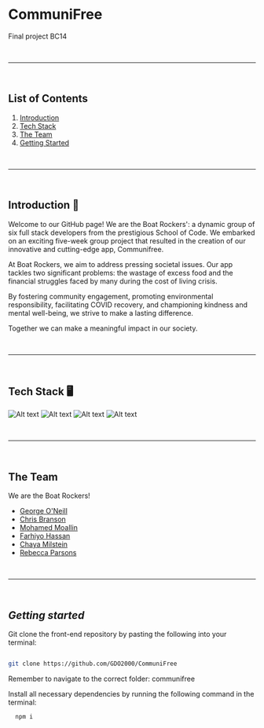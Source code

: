 # CommuniFree
Final project BC14

<br />

---

<br/>

## List of Contents

1. [Introduction](#introduction)
2. [Tech Stack](#tech-stack)
3. [The Team](#the-team)
4. [Getting Started](#getting-started)


<br/>

---

<br/>

## Introduction 🥕	


Welcome to our GitHub page! We are the Boat Rockers': a dynamic group of six full stack developers from the prestigious School of Code. We embarked on an exciting five-week group project that resulted in the creation of our innovative and cutting-edge app, Communifree.

At Boat Rockers, we aim to address pressing societal issues. Our app tackles two significant problems: the wastage of excess food and the financial struggles faced by many during the cost of living crisis. 

By fostering community engagement, promoting environmental responsibility, facilitating COVID recovery, and championing kindness and mental well-being, we strive to make a lasting difference.

Together we can make a meaningful impact in our society.

<br/>

---

<br/>

## **Tech Stack 🖥️**


![Alt text](https://img.shields.io/badge/TypeScript-007ACC?style=for-the-badge&logo=typescript&logoColor=white)
![Alt text](https://img.shields.io/badge/next.js-000000?style=for-the-badge&logo=nextdotjs&logoColor=white)
![Alt text](https://img.shields.io/badge/Amazon_AWS-FF9900?style=for-the-badge&logo=amazonaws&logoColor=white)
![Alt text](https://img.shields.io/badge/Supabase-181818?style=for-the-badge&logo=supabase&logoColor=white)



<br/>

---

<br/>

## **The Team**

We are the Boat Rockers!

- [George O'Neill](https://github.com/GDO2000)
- [Chris Branson](https://github.com/CoderMrB)
- [Mohamed Moallin](https://github.com/MMoallin)
- [Farhiyo Hassan](https://github.com/FKXHX)
- [Chaya Milstein](https://github.com/chayabm)
- [Rebecca Parsons](https://github.com/Rebecca149)

<br/>

---

<br/>

## **_Getting started_**

Git clone the front-end repository by pasting the following into your terminal:

```bash

git clone https://github.com/GDO2000/CommuniFree

```
Remember to navigate to the correct folder: communifree

Install all necessary dependencies by running the following command in the terminal:

```bash
  npm i
```
